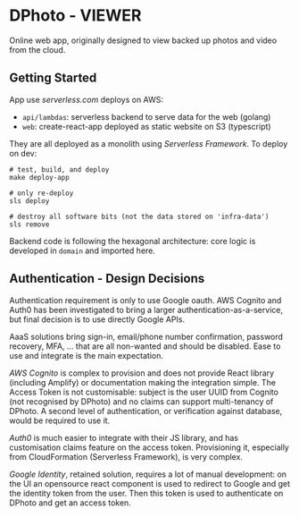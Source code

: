 DPhoto - VIEWER
=======================================

Online web app, originally designed to view backed up photos and video from the cloud.

Getting Started
---------------------------------------

App use _serverless.com_ deploys on AWS:

* `api/lambdas`: serverless backend to serve data for the web (golang)
* `web`: create-react-app deployed as static website on S3 (typescript)

They are all deployed as a monolith using _Serverless Framework_. To deploy on dev:

    # test, build, and deploy
    make deploy-app

    # only re-deploy
    sls deploy

    # destroy all software bits (not the data stored on 'infra-data')
    sls remove

Backend code is following the hexagonal architecture: core logic is developed in `domain` and imported here.

Authentication - Design Decisions
---------------------------------------

Authentication requirement is only to use Google oauth. AWS Cognito and Auth0 has been investigated to bring a larger
authentication-as-a-service, but final decision is to use directly Google APIs.

AaaS solutions bring sign-in, email/phone number confirmation, password recovery, MFA, ... that are all non-wanted and
should be disabled. Ease to use and integrate is the main expectation.

_AWS Cognito_ is complex to provision and does not provide React library (including Amplify) or documentation making the
integration simple. The Access Token is not customisable: subject is the user UUID from Cognito (not recognised by
DPhoto) and no
claims can support multi-tenancy of DPhoto. A second level of authentication, or verification against database, would be
required to use it.

_Auth0_ is much easier to integrate with their JS library, and has customisation claims feature on the access token.
Provisioning it, especially from CloudFormation (Serverless Framework), is very complex.

_Google Identity_, retained solution, requires a lot of manual development: on the UI an opensource react component is
used to redirect to Google and get the identity token from the user. Then this token is used to authenticate on DPhoto
and get an
access token.
